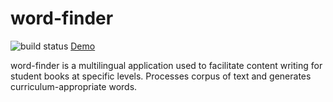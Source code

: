 word-finder
===========

![build status](https://travis-ci.org/fetmar/word-finder.svg) [Demo](http://rawgit.com/fetmar/word-finder/master/index.html)

word-finder is a multilingual application used to facilitate content writing for student books at specific levels. Processes corpus of text and generates curriculum-appropriate words. 
